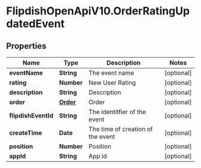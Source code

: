 # FlipdishOpenApiV10.OrderRatingUpdatedEvent

## Properties
Name | Type | Description | Notes
------------ | ------------- | ------------- | -------------
**eventName** | **String** | The event name | [optional] 
**rating** | **Number** | New User Rating | [optional] 
**description** | **String** | Description | [optional] 
**order** | [**Order**](Order.md) | Order | [optional] 
**flipdishEventId** | **String** | The identitfier of the event | [optional] 
**createTime** | **Date** | The time of creation of the event | [optional] 
**position** | **Number** | Position | [optional] 
**appId** | **String** | App id | [optional] 


